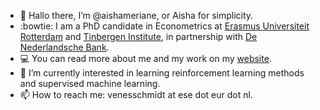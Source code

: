 - 👋 Hallo there, I’m @aishameriane, or Aisha for simplicity.
- :bowtie: I am a PhD candidate in Econometrics at [Erasmus Universiteit Rotterdam](https://www.eur.nl/en/people/aishameriane-venes-schmidt) and [Tinbergen Institute](https://www.tinbergen.nl/person/1721/aishameriane-schmidt), in partnership with [De Nederlandsche Bank](https://www.dnb.nl/en/research/personal-pages/aishameriane-venes-schmidt/).
- 💻 You can read more about me and my work on my [website](www.aishameriane.com).
- 🌱 I’m currently interested in learning reinforcement learning methods and supervised machine learning.
- 📫 How to reach me: venesschmidt at ese dot eur dot nl.

<!---
aishameriane/aishameriane is a ✨ special ✨ repository because its `README.md` (this file) appears on your GitHub profile.
You can click the Preview link to take a look at your changes.
--->
